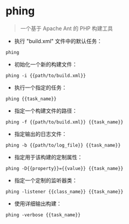 # phing

> 一个基于 Apache Ant 的 PHP 构建工具

- 执行 "build.xml" 文件中的默认任务：

`phing`

- 初始化一个新的构建文件：

`phing -i {{path/to/build.xml}}`

- 执行一个指定的任务：

`phing {{task_name}}`

- 指定一个构建文件的路径：

`phing -f {{path/to/build.xml}} {{task_name}}`

- 指定输出的日志文件：

`phing -b {{path/to/log_file}} {{task_name}}`

- 指定用于该构建的定制属性：

`phing -D{{property}}={{value}} {{task_name}}`

- 指定一个定制的监听器类：

`phing -listener {{class_name}} {{task_name}}`

- 使用详细输出构建：

`phing -verbose {{task_name}}`

[#]: contributors: ([王興與]，[戚正阳]，[好名字可以让你的朋友更容易记住你]，[咪咪咪🍼])